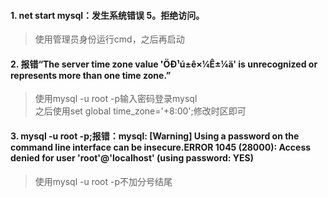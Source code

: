 #### 1. net start mysql：发生系统错误 5。拒绝访问。
>使用管理员身份运行cmd，之后再启动
#### 2. 报错“The server time zone value 'ÖÐ¹ú±ê×¼Ê±¼ä' is unrecognized or represents more than one time zone.”  
>使用mysql -u root -p输入密码登录mysql  
>之后使用set global time_zone='+8:00';修改时区即可
#### 3. mysql -u root -p;报错：mysql: [Warning] Using a password on the command line interface can be insecure.ERROR 1045 (28000): Access denied for user 'root'@'localhost' (using password: YES)   
>使用mysql -u root -p不加分号结尾
